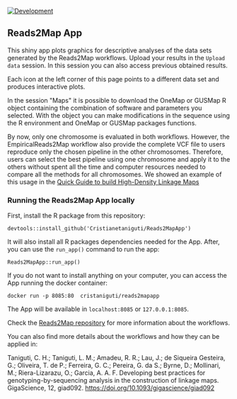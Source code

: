 [![Development](https://img.shields.io/badge/development-active-blue.svg)](https://img.shields.io/badge/development-active-blue.svg)

## Reads2Map App

This shiny app plots graphics for descriptive analyses of the data sets generated by the Reads2Map workflows. Upload your results in the `Upload data` session. In this session you can also access previous obtained results.

Each icon at the left corner of this page points to a different data set and produces interactive plots.

In the session "Maps" it is possible to download the OneMap or GUSMap R object containing the combination of software and parameters you selected. With the object you can make modifications in the sequence using the R environment and OneMap or GUSMap packages functions. 

By now, only one chromosome is evaluated in both workflows. However, the EmpiricalReads2Map workflow also provide the complete VCF file to users reproduce only the chosen pipeline in the other chromosomes. Therefore, users can select the best pipeline using one chromosome and apply it to the others without spent all the time and computer resources needed to compare all the methods for all chromosomes. We showed an example of this usage in the [Quick Guide to build High-Density Linkage Maps](https://cristianetaniguti.github.io/Tutorials/onemap/Quick_HighDens/High_density_maps.html)

### Running the Reads2Map App locally

First, install the R package from this repository:

```{r, eval=FALSE}
devtools::install_github('Cristianetaniguti/Reads2MapApp')
```

It will also install all R packages dependencies needed for the App. After, you can use the `run_app()` command to run the app:

```{r, eval=FALSE}
Reads2MapApp::run_app()
```

If you do not want to install anything on your computer, you can access the App running the docker container:

```{bash}
docker run -p 8085:80  cristaniguti/reads2mapapp
```

The App will be available in `localhost:8085` or `127.0.0.1:8085`.

Check the [Reads2Map repository](https://github.com/Cristianetaniguti/Reads2Map) for more information about the workflows.

You can also find more details about the workflows and how they can be applied in:

Taniguti, C. H.; Taniguti, L. M.; Amadeu, R. R.; Lau, J.; de Siqueira Gesteira, G.; Oliveira, T. de P.; Ferreira, G. C.; Pereira, G. da S.;  Byrne, D.;  Mollinari, M.; Riera-Lizarazu, O.; Garcia, A. A. F. Developing best practices for genotyping-by-sequencing analysis in the construction of linkage maps. GigaScience, 12, giad092. https://doi.org/10.1093/gigascience/giad092
